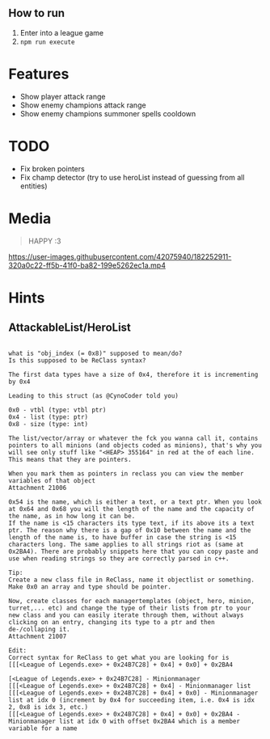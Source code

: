 

## How to run

1. Enter into a league game
2. `npm run execute`

# Features

- Show player attack range
- Show enemy champions attack range
- Show enemy champions summoner spells cooldown


# TODO

- Fix broken pointers
- Fix champ detector (try to use heroList instead of guessing from all entities)


# Media


> HAPPY :3

https://user-images.githubusercontent.com/42075940/182252911-320a0c22-ff5b-41f0-ba82-199e5262ec1a.mp4


# Hints


## AttackableList/HeroList
```

what is "obj_index (= 0x8)" supposed to mean/do?
Is this supposed to be ReClass syntax?

The first data types have a size of 0x4, therefore it is incrementing by 0x4

Leading to this struct (as @CynoCoder told you)

0x0 - vtbl (type: vtbl ptr)
0x4 - list (type: ptr)
0x8 - size (type: int)

The list/vector/array or whatever the fck you wanna call it, contains pointers to all minions (and objects coded as minions), that's why you will see only stuff like "<HEAP> 355164" in red at the of each line. This means that they are pointers.

When you mark them as pointers in reclass you can view the member variables of that object
Attachment 21006

0x54 is the name, which is either a text, or a text ptr. When you look at 0x64 and 0x68 you will the length of the name and the capacity of the name, as in how long it can be.
If the name is <15 characters its type text, if its above its a text ptr. The reason why there is a gap of 0x10 between the name and the length of the name is, to have buffer in case the string is <15 characters long. The same applies to all strings riot as (same at 0x2BA4). There are probably snippets here that you can copy paste and use when reading strings so they are correctly parsed in c++.

Tip:
Create a new class file in ReClass, name it objectlist or something. Make 0x0 an array and type should be pointer.

Now, create classes for each managertemplates (object, hero, minion, turret,... etc) and change the type of their lists from ptr to your new class and you can easily iterate through them, without always clicking on an entry, changing its type to a ptr and then de-/collaping it.
Attachment 21007

Edit:
Correct syntax for ReClass to get what you are looking for is
[[[<League of Legends.exe> + 0x24B7C28] + 0x4] + 0x0] + 0x2BA4

[<League of Legends.exe> + 0x24B7C28] - Minionmanager
[[[<League of Legends.exe> + 0x24B7C28] + 0x4] - Minionmanager list
[[[<League of Legends.exe> + 0x24B7C28] + 0x4] + 0x0] - Minionmanager list at idx 0 (increment by 0x4 for succeeding item, i.e. 0x4 is idx 2, 0x8 is idx 3, etc.)
[[[<League of Legends.exe> + 0x24B7C28] + 0x4] + 0x0] + 0x2BA4 - Minionmanager list at idx 0 with offset 0x2BA4 which is a member variable for a name
```